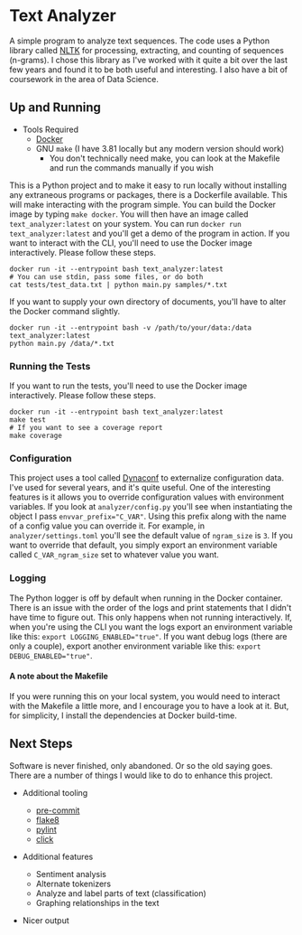 # Text Analyzer 

A simple program to analyze text sequences. The code uses a Python library called [NLTK](https://www.nltk.org) for processing, extracting, and counting of sequences (n-grams). I chose this library as I've worked with it quite a bit over the last few years and found it to be both useful and interesting. I also have a bit of coursework in the area of Data Science. 

## Up and Running

- Tools Required
    - [Docker](https://docs.docker.com/engine/reference/run/)
    - GNU `make` (I have 3.81 locally but any modern version should work)
        - You don't technically need make, you can look at the Makefile and run the commands manually if you wish
    
This is a Python project and to make it easy to run locally without installing any extraneous programs or packages, there is a Dockerfile available. This will make interacting with the program simple. You can build the Docker image by typing `make docker`. You will then have an image called `text_analyzer:latest` on your system. You can run `docker run text_analyzer:latest` and you'll get a demo of the program in 
 action. If you want to interact with the CLI, you'll need to use the Docker image interactively. Please follow these steps.

```shell
docker run -it --entrypoint bash text_analyzer:latest
# You can use stdin, pass some files, or do both
cat tests/test_data.txt | python main.py samples/*.txt
```

If you want to supply your own directory of documents, you'll have to alter the Docker command slightly. 

```shell
docker run -it --entrypoint bash -v /path/to/your/data:/data text_analyzer:latest
python main.py /data/*.txt
```

### Running the Tests

If you want to run the tests, you'll need to use the Docker image interactively. Please follow these steps.

```shell
docker run -it --entrypoint bash text_analyzer:latest
make test
# If you want to see a coverage report
make coverage
```

### Configuration

This project uses a tool called [Dynaconf](https://www.dynaconf.com) to externalize configuration data. I've used for several years, and it's quite useful. One of the interesting features is it allows you to override configuration values with environment variables. If you look at `analyzer/config.py` you'll see when instantiating the object I pass `envvar_prefix="C_VAR"`. Using this prefix along with the name of a config value you can override it. For example, in `analyzer/settings.toml` you'll see the default value of `ngram_size` is `3`. If you want to override that default, you simply export an environment variable called `C_VAR_ngram_size` set to whatever value you want. 

### Logging

The Python logger is off by default when running in the Docker container. There is an issue with the order of the logs and print statements that I didn't have time to figure out. This only happens when not running interactively. If, when you're using the CLI you want the logs export an environment variable like this: `export LOGGING_ENABLED="true"`. If you want debug logs (there are only a couple), export another environment variable like this: `export DEBUG_ENABLED="true"`.    

#### A note about the Makefile

If you were running this on your local system, you would need to interact with the Makefile a little more, and I encourage you to have a look at it. But, for simplicity, I install the dependencies at Docker build-time.

## Next Steps

Software is never finished, only abandoned. Or so the old saying goes. There are a number of things I would like to do to enhance this project.

- Additional tooling
    - [pre-commit](https://pre-commit.com)
    - [flake8](https://flake8.pycqa.org/en/latest/)
    - [pylint](https://pylint.pycqa.org/en/latest/)
    - [click](https://click.palletsprojects.com/en/8.1.x/)
    
- Additional features
    - Sentiment analysis
    - Alternate tokenizers
    - Analyze and label parts of text (classification)
    - Graphing relationships in the text
  
- Nicer output





  


